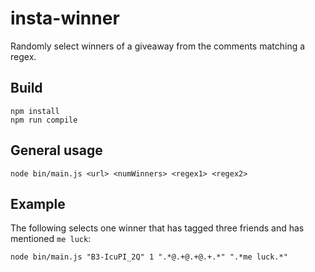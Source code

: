 # insta-winner

Randomly select winners of a giveaway from the comments matching a regex.

## Build

```
npm install
npm run compile
```

## General usage

```
node bin/main.js <url> <numWinners> <regex1> <regex2>
```

## Example
The following selects one winner that has tagged three friends and has mentioned `me luck`:

```
node bin/main.js "B3-IcuPI_2Q" 1 ".*@.+@.+@.+.*" ".*me luck.*"
```